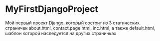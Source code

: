 # MyFirstDjangoProject
Мой первый проект Django, который состоит из 3 статических страничек about.html, contact.page.html, inc.html, а также default.html, шаблон которой наследуется на других страничках
